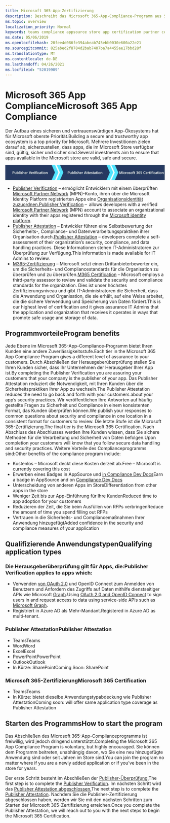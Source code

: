 ```yaml
---
title: Microsoft 365-App-Zertifizierung
description: Beschreibt das Microsoft 365-App-Compliance-Programm aus Store-Apps
ms.topic: overview
localization_priority: Normal
keywords: teams compliance appsource store app certification partner center
ms.date: 05/06/2019
ms.openlocfilehash: 20fee4d086fe394abeab745ebb0030e600a22e21
ms.sourcegitcommit: 825abed2f8784d2bab7407ba7a4455ae17bbd28f
ms.translationtype: MT
ms.contentlocale: de-DE
ms.lasthandoff: 04/26/2021
ms.locfileid: "52019909"
---
```

# <a name="microsoft-365-app-compliance"></a><span data-ttu-id="7c0d9-104">Microsoft 365 App Compliance</span><span class="sxs-lookup"><span data-stu-id="7c0d9-104">Microsoft 365 App Compliance</span></span> 

<span data-ttu-id="7c0d9-105">Der Aufbau eines sicheren und vertrauenswürdigen App-Ökosystems hat für Microsoft oberste Priorität.</span><span class="sxs-lookup"><span data-stu-id="7c0d9-105">Building a secure and trustworthy app ecosystem is a top priority for Microsoft.</span></span> <span data-ttu-id="7c0d9-106">Mehrere Investitionen zielen darauf ab, sicherzustellen, dass apps, die im Microsoft Store verfügbar sind, gültig, sicher und sicher sind.</span><span class="sxs-lookup"><span data-stu-id="7c0d9-106">Several investments aim to ensure that apps available in the Microsoft store are valid, safe and secure.</span></span> 

  ![3-Ebenen-Ansatz für die App-Compliance](../../../../assets/images/Three_Tiers.png) 

-   <span data-ttu-id="7c0d9-108">[Publisher Verification](https://docs.microsoft.com/azure/active-directory/develop/publisher-verification-overview) – ermöglicht Entwicklern mit einem überprüften [Microsoft Partner Network](https://partner.microsoft.com/membership) (MPN)-Konto, ihren über die Microsoft Identity Platform registrierten Apps eine [Organisationsidentität zuzuordnen.](https://docs.microsoft.com/azure/active-directory/develop/)</span><span class="sxs-lookup"><span data-stu-id="7c0d9-108">[Publisher Verification](https://docs.microsoft.com/azure/active-directory/develop/publisher-verification-overview)  –  allows developers with a verified [Microsoft Partner Network](https://partner.microsoft.com/membership) (MPN) account to associate an organizational identity with their apps registered through the [Microsoft identity platform](https://docs.microsoft.com/azure/active-directory/develop/).</span></span>
-   <span data-ttu-id="7c0d9-109">[Publisher Attestation](https://docs.microsoft.com/microsoft-365-app-certification/docs/enterprise-app-attestation-guide) – Entwickler führen eine Selbstbewertung der Sicherheits-, Compliance- und Datenverarbeitungspraktiken ihrer Organisation durch.</span><span class="sxs-lookup"><span data-stu-id="7c0d9-109">[Publisher Attestation](https://docs.microsoft.com/microsoft-365-app-certification/docs/enterprise-app-attestation-guide) – developers complete a self-assessment of their organization’s security, compliance, and data handling practices.</span></span> <span data-ttu-id="7c0d9-110">Diese Informationen stehen IT-Administratoren zur Überprüfung zur Verfügung.</span><span class="sxs-lookup"><span data-stu-id="7c0d9-110">This information is made available for IT Admins to review.</span></span> 
-   <span data-ttu-id="7c0d9-111">[M365-Zertifizierung](https://docs.microsoft.com/microsoft-365-app-certification/docs/enterprise-app-certification-guide) – Microsoft setzt einen Drittanbieterbewerter ein, um die Sicherheits- und Compliancestandards für die Organisation zu überprüfen und zu überprüfen.</span><span class="sxs-lookup"><span data-stu-id="7c0d9-111">[M365 Certification](https://docs.microsoft.com/microsoft-365-app-certification/docs/enterprise-app-certification-guide) – Microsoft employs a third-party assessor to review and validate the security and compliance standards for the organization.</span></span> <span data-ttu-id="7c0d9-112">Dies ist unser höchstes Zertifizierungsniveau und gibt IT-Administratoren die Sicherheit, dass die Anwendung und Organisation, die sie erhält, auf eine Weise arbeitet, die die sichere Verwendung und Speicherung von Daten fördert.</span><span class="sxs-lookup"><span data-stu-id="7c0d9-112">This is our highest level of certification and it gives assurance IT Admins that the application and organization that receives it operates in ways that promote safe usage and storage of data.</span></span>


## <a name="program-benefits"></a><span data-ttu-id="7c0d9-113">Programmvorteile</span><span class="sxs-lookup"><span data-stu-id="7c0d9-113">Program benefits</span></span>

<span data-ttu-id="7c0d9-114">Jede Ebene im Microsoft 365-App-Compliance-Programm bietet Ihren Kunden eine andere Zuverlässigkeitsstufe.</span><span class="sxs-lookup"><span data-stu-id="7c0d9-114">Each tier in the Microsoft 365 App Compliance Program gives a different level of assurance to your customers.</span></span> <span data-ttu-id="7c0d9-115">Durch Abschließen der Herausgeberüberprüfung stellen Sie Ihren Kunden sicher, dass Ihr Unternehmen der Herausgeber Ihrer App ist.</span><span class="sxs-lookup"><span data-stu-id="7c0d9-115">By completing the Publisher Verification you are assuring your customers that your company is the publisher of your app.</span></span> <span data-ttu-id="7c0d9-116">Das Publisher Attestation reduziert die Notwendigkeit, mit Ihren Kunden über die Sicherheitspraktiken Ihrer App zu wechseln.</span><span class="sxs-lookup"><span data-stu-id="7c0d9-116">The Publisher Attestation reduces the need to go back and forth with your customers about your app’s security practices.</span></span> <span data-ttu-id="7c0d9-117">Wir veröffentlichen Ihre Antworten auf häufig gestellte Fragen zu Sicherheit und Compliance in einem konsistenten Format, das Kunden überprüfen können.</span><span class="sxs-lookup"><span data-stu-id="7c0d9-117">We publish your responses to common questions about security and compliance in one location in a consistent format for customers to review.</span></span> <span data-ttu-id="7c0d9-118">Die letzte Stufe ist die Microsoft 365-Zertifizierung.</span><span class="sxs-lookup"><span data-stu-id="7c0d9-118">The final tier is the Microsoft 365 Certification.</span></span> <span data-ttu-id="7c0d9-119">Nach Abschluss des Abschlusses werden Ihre Kunden wissen, dass Sie sichere Methoden für die Verarbeitung und Sicherheit von Daten befolgen.</span><span class="sxs-lookup"><span data-stu-id="7c0d9-119">Upon completion your customers will know that you follow secure data handling and security practices.</span></span> <span data-ttu-id="7c0d9-120">Weitere Vorteile des Complianceprogramms sind:</span><span class="sxs-lookup"><span data-stu-id="7c0d9-120">Other benefits of the compliance program include:</span></span>
-   <span data-ttu-id="7c0d9-121">Kostenlos – Microsoft deckt diese Kosten derzeit ab.</span><span class="sxs-lookup"><span data-stu-id="7c0d9-121">Free – Microsoft is currently covering this cost</span></span>
-   <span data-ttu-id="7c0d9-122">Erwerben eines Badges in AppSource und [in Compliance Dev Docs](https://docs.microsoft.com/microsoft-365-app-certification/teams/teams-apps)</span><span class="sxs-lookup"><span data-stu-id="7c0d9-122">Earn a badge in AppSource and on [Compliance Dev Docs](https://docs.microsoft.com/microsoft-365-app-certification/teams/teams-apps)</span></span>
-   <span data-ttu-id="7c0d9-123">Unterscheidung von anderen Apps im Store</span><span class="sxs-lookup"><span data-stu-id="7c0d9-123">Differentiation from other apps in the store</span></span>
-   <span data-ttu-id="7c0d9-124">Weniger Zeit bis zur App-Einführung für Ihre Kunden</span><span class="sxs-lookup"><span data-stu-id="7c0d9-124">Reduced time to app adoption for your customers</span></span>
-   <span data-ttu-id="7c0d9-125">Reduzieren der Zeit, die Sie beim Ausfüllen von RFPs verbringen</span><span class="sxs-lookup"><span data-stu-id="7c0d9-125">Reduce the amount of time you spend filling out RFPs</span></span>
-   <span data-ttu-id="7c0d9-126">Vertrauen in die Sicherheits- und Compliancemaßnahmen Ihrer Anwendung hinzugefügt</span><span class="sxs-lookup"><span data-stu-id="7c0d9-126">Added confidence in the security and compliance measures of your application</span></span>

## <a name="qualifying-application-types"></a><span data-ttu-id="7c0d9-127">Qualifizierende Anwendungstypen</span><span class="sxs-lookup"><span data-stu-id="7c0d9-127">Qualifying application types</span></span> 
### <a name="publisher-verification-applies-to-apps-which"></a><span data-ttu-id="7c0d9-128">Die Herausgeberüberprüfung gilt für Apps, die:</span><span class="sxs-lookup"><span data-stu-id="7c0d9-128">Publisher Verification applies to apps which:</span></span> 
- <span data-ttu-id="7c0d9-129">Verwenden [von OAuth 2.0](https://docs.microsoft.com/azure/active-directory/develop/active-directory-v2-protocols) und OpenID Connect zum Anmelden von Benutzern und Anfordern des Zugriffs auf Daten mithilfe dienstseitiger APIs wie Microsoft [Graph](https://developer.microsoft.com/graph/).</span><span class="sxs-lookup"><span data-stu-id="7c0d9-129">Using [OAuth 2.0 and OpenID Connect](https://docs.microsoft.com/azure/active-directory/develop/active-directory-v2-protocols) to sign users in and request access to data using service-side APIs such as [Microsoft Graph](https://developer.microsoft.com/graph/).</span></span> 
- <span data-ttu-id="7c0d9-130">Registriert in Azure AD als Mehr-Mandant.</span><span class="sxs-lookup"><span data-stu-id="7c0d9-130">Registered in Azure AD as multi-tenant.</span></span> 

### <a name="publisher-attestation"></a><span data-ttu-id="7c0d9-131">Publisher Attestation</span><span class="sxs-lookup"><span data-stu-id="7c0d9-131">Publisher Attestation</span></span>
-   <span data-ttu-id="7c0d9-132">Teams</span><span class="sxs-lookup"><span data-stu-id="7c0d9-132">Teams</span></span>
-   <span data-ttu-id="7c0d9-133">Word</span><span class="sxs-lookup"><span data-stu-id="7c0d9-133">Word</span></span>
-   <span data-ttu-id="7c0d9-134">Excel</span><span class="sxs-lookup"><span data-stu-id="7c0d9-134">Excel</span></span>
-   <span data-ttu-id="7c0d9-135">PowerPoint</span><span class="sxs-lookup"><span data-stu-id="7c0d9-135">PowerPoint</span></span>
-   <span data-ttu-id="7c0d9-136">Outlook</span><span class="sxs-lookup"><span data-stu-id="7c0d9-136">Outlook</span></span>
- <span data-ttu-id="7c0d9-137">In Kürze: SharePoint</span><span class="sxs-lookup"><span data-stu-id="7c0d9-137">Coming Soon: SharePoint</span></span>

### <a name="microsoft-365-certification"></a><span data-ttu-id="7c0d9-138">Microsoft 365-Zertifizierung</span><span class="sxs-lookup"><span data-stu-id="7c0d9-138">Microsoft 365 Certification</span></span>
-   <span data-ttu-id="7c0d9-139">Teams</span><span class="sxs-lookup"><span data-stu-id="7c0d9-139">Teams</span></span>
-   <span data-ttu-id="7c0d9-140">In Kürze: bietet dieselbe Anwendungstypabdeckung wie Publisher Attestation</span><span class="sxs-lookup"><span data-stu-id="7c0d9-140">Coming soon: will offer same application type coverage as Publisher Attestation</span></span>

## <a name="how-to-start-the-program"></a><span data-ttu-id="7c0d9-141">Starten des Programms</span><span class="sxs-lookup"><span data-stu-id="7c0d9-141">How to start the program</span></span>

<span data-ttu-id="7c0d9-142">Das Abschließen des Microsoft 365-App-Complianceprogramms ist freiwillig, wird jedoch dringend unterstützt.</span><span class="sxs-lookup"><span data-stu-id="7c0d9-142">Completing the Microsoft 365 App Compliance Program is voluntary, but highly encouraged.</span></span> <span data-ttu-id="7c0d9-143">Sie können dem Programm beitreten, unabhängig davon, wo Sie eine neu hinzugefügte Anwendung sind oder seit Jahren im Store sind.</span><span class="sxs-lookup"><span data-stu-id="7c0d9-143">You can join the program no matter where if you are a newly added application or if you’ve been in the store for years.</span></span> 

<span data-ttu-id="7c0d9-144">Der erste Schritt besteht im Abschließen der [Publisher-Überprüfung.](https://docs.microsoft.com/azure/active-directory/develop/publisher-verification-overview)</span><span class="sxs-lookup"><span data-stu-id="7c0d9-144">The first step is to complete the [Publisher Verification](https://docs.microsoft.com/azure/active-directory/develop/publisher-verification-overview).</span></span> <span data-ttu-id="7c0d9-145">Im nächsten Schritt wird das [Publisher Attestation abgeschlossen.](https://docs.microsoft.com/microsoft-365-app-certification/docs/attestation)</span><span class="sxs-lookup"><span data-stu-id="7c0d9-145">The next step is to complete the [Publisher Attestation](https://docs.microsoft.com/microsoft-365-app-certification/docs/attestation).</span></span> <span data-ttu-id="7c0d9-146">Nachdem Sie die Publisher-Zertifizierung abgeschlossen haben, werden wir Sie mit den nächsten Schritten zum Starten der Microsoft 365-Zertifizierung erreichen.</span><span class="sxs-lookup"><span data-stu-id="7c0d9-146">Once you complete the Publisher Attestation, we will reach out to you with the next steps to begin the Microsoft 365 Certification.</span></span>
